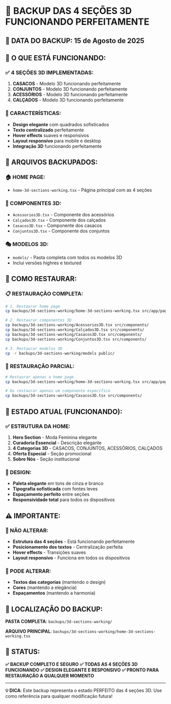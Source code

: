 # 🎯 BACKUP DAS 4 SEÇÕES 3D FUNCIONANDO PERFEITAMENTE

## 📅 DATA DO BACKUP: 15 de Agosto de 2025

## 🎯 O QUE ESTÁ FUNCIONANDO:

### ✅ 4 SEÇÕES 3D IMPLEMENTADAS:
1. **CASACOS** - Modelo 3D funcionando perfeitamente
2. **CONJUNTOS** - Modelo 3D funcionando perfeitamente  
3. **ACESSÓRIOS** - Modelo 3D funcionando perfeitamente
4. **CALÇADOS** - Modelo 3D funcionando perfeitamente

### 🎨 CARACTERÍSTICAS:
- **Design elegante** com quadrados sofisticados
- **Texto centralizado** perfeitamente
- **Hover effects** suaves e responsivos
- **Layout responsivo** para mobile e desktop
- **Integração 3D** funcionando perfeitamente

## 📁 ARQUIVOS BACKUPADOS:

### 🏠 HOME PAGE:
- `home-3d-sections-working.tsx` - Página principal com as 4 seções

### 🧩 COMPONENTES 3D:
- `Acessorios3D.tsx` - Componente dos acessórios
- `Calçados3D.tsx` - Componente dos calçados
- `Casacos3D.tsx` - Componente dos casacos
- `Conjuntos3D.tsx` - Componente dos conjuntos

### 🎭 MODELOS 3D:
- `models/` - Pasta completa com todos os modelos 3D
- Inclui versões highres e textured

## 🔄 COMO RESTAURAR:

### 📋 RESTAURAÇÃO COMPLETA:
```bash
# 1. Restaurar home page
cp backups/3d-sections-working/home-3d-sections-working.tsx src/app/page.tsx

# 2. Restaurar componentes 3D
cp backups/3d-sections-working/Acessorios3D.tsx src/components/
cp backups/3d-sections-working/Calçados3D.tsx src/components/
cp backups/3d-sections-working/Casacos3D.tsx src/components/
cp backups/3d-sections-working/Conjuntos3D.tsx src/components/

# 3. Restaurar modelos 3D
cp -r backups/3d-sections-working/models public/
```

### 📱 RESTAURAÇÃO PARCIAL:
```bash
# Restaurar apenas a home page
cp backups/3d-sections-working/home-3d-sections-working.tsx src/app/page.tsx

# Ou restaurar apenas um componente específico
cp backups/3d-sections-working/Casacos3D.tsx src/components/
```

## 🎯 ESTADO ATUAL (FUNCIONANDO):

### ✅ ESTRUTURA DA HOME:
1. **Hero Section** - Moda Feminina elegante
2. **Curadoria Essencial** - Descrição elegante
3. **4 Categorias 3D** - CASACOS, CONJUNTOS, ACESSÓRIOS, CALÇADOS
4. **Oferta Especial** - Seção promocional
5. **Sobre Nós** - Seção institucional

### 🎨 DESIGN:
- **Paleta elegante** em tons de cinza e branco
- **Tipografia sofisticada** com fontes leves
- **Espaçamento perfeito** entre seções
- **Responsividade total** para todos os dispositivos

## ⚠️ IMPORTANTE:

### 🚨 NÃO ALTERAR:
- **Estrutura das 4 seções** - Está funcionando perfeitamente
- **Posicionamento dos textos** - Centralização perfeita
- **Hover effects** - Transições suaves
- **Layout responsivo** - Funciona em todos os dispositivos

### 🔧 PODE ALTERAR:
- **Textos das categorias** (mantendo o design)
- **Cores** (mantendo a elegância)
- **Espaçamentos** (mantendo a harmonia)

## 📍 LOCALIZAÇÃO DO BACKUP:

**PASTA COMPLETA**: `backups/3d-sections-working/`

**ARQUIVO PRINCIPAL**: `backups/3d-sections-working/home-3d-sections-working.tsx`

## 🎉 STATUS:

**✅ BACKUP COMPLETO E SEGURO**
**✅ TODAS AS 4 SEÇÕES 3D FUNCIONANDO**
**✅ DESIGN ELEGANTE E RESPONSIVO**
**✅ PRONTO PARA RESTAURAÇÃO A QUALQUER MOMENTO**

---

**💡 DICA**: Este backup representa o estado PERFEITO das 4 seções 3D. 
Use como referência para qualquer modificação futura!
